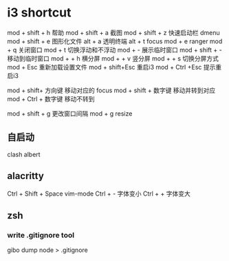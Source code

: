 # i3 shortcut
mod + shift + h 帮助
mod + shift + a 截图
mod + shift + z 快速启动栏 dmenu
mod + shift + e 图形化文件
alt +         a 透明终端
alt +         t focus
mod + 		  e	ranger
mod +		  q 关闭窗口
mod + 		  t 切换浮动和不浮动
mod + 		  - 展示临时窗口
mod + shift + - 移动到临时窗口
mod + 		+ h 横分屏
mod + 		+ v 竖分屏
mod +		+ s	切换分屏方式
mod + 		Esc 重新加载设置文件
mod + shift+Esc 重启i3
mod + Ctrl +Esc 提示重启i3

mod + shift+ 方向键 移动对应的 focus
mod + shift + 数字键 移动并转到对应
mod + Ctrl +  数字键 移动不转到

mod + shift + g 更改窗口间隔
mod + g resize
## 自启动
clash
albert

## alacritty
Ctrl + Shift + Space vim-mode
Ctrl + - 字体变小
Ctrl + + 字体变大


## zsh
### write .gitignore tool
gibo dump node > .gitignore


